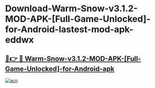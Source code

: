 # Download-Warm-Snow-v3.1.2-MOD-APK-[Full-Game-Unlocked]-for-Android-lastest-mod-apk-eddwx

<h2><a href="https://apkcomod.com?title=Warm-Snow-v3.1.2-MOD-APK-[Full-Game-Unlocked]-for-Android">🔗👉 🔴 Warm-Snow-v3.1.2-MOD-APK-[Full-Game-Unlocked]-for-Android-apk </a></h2>

[![acn](https://github.com/user-attachments/assets/0f9c940e-d8b0-45ae-aac7-cd30a18b3e1c)](https://apkcomod.com?title=Warm-Snow-v3.1.2-MOD-APK-[Full-Game-Unlocked]-for-Android)
